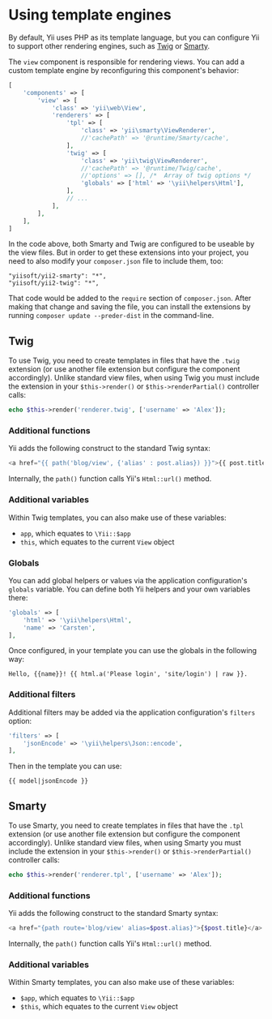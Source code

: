 Using template engines
======================

By default, Yii uses PHP as its template language, but you can configure Yii to support other rendering engines, such as
[Twig](http://twig.sensiolabs.org/) or [Smarty](http://www.smarty.net/).

The `view` component is responsible for rendering views. You can add a custom template engine by reconfiguring this
component's behavior:

```php
[
	'components' => [
		'view' => [
			'class' => 'yii\web\View',
			'renderers' => [
				'tpl' => [
					'class' => 'yii\smarty\ViewRenderer',
					//'cachePath' => '@runtime/Smarty/cache',
				],
				'twig' => [
					'class' => 'yii\twig\ViewRenderer',
					//'cachePath' => '@runtime/Twig/cache',
					//'options' => [], /*  Array of twig options */
					'globals' => ['html' => '\yii\helpers\Html'],
				],
				// ...
			],
		],
	],
]
```

In the code above, both Smarty and Twig are configured to be useable by the view files. But in order to get these extensions into your project, you need to also modify
your `composer.json` file to include them, too:

```
"yiisoft/yii2-smarty": "*",
"yiisoft/yii2-twig": "*",
```
That code would be added to the `require` section of `composer.json`. After making that change and saving the file, you can install the extensions by running `composer update --preder-dist` in the command-line.

Twig
----

To use Twig, you need to create templates in files that have the `.twig` extension (or use another file extension but configure the component accordingly).
Unlike standard view files, when using Twig you must include the extension in your `$this->render()`
or `$this->renderPartial()` controller calls:

```php
echo $this->render('renderer.twig', ['username' => 'Alex']);
```

### Additional functions

Yii adds the following construct to the standard Twig syntax:

```php
<a href="{{ path('blog/view', {'alias' : post.alias}) }}">{{ post.title }}</a>
```

Internally, the `path()` function calls Yii's `Html::url()` method.

### Additional variables

Within Twig templates, you can also make use of these variables:

- `app`, which equates to `\Yii::$app`
- `this`, which equates to the current `View` object

### Globals

You can add global helpers or values via the application configuration's `globals` variable. You can define both Yii helpers and your own
variables there:

```php
'globals' => [
	'html' => '\yii\helpers\Html',
	'name' => 'Carsten',
],
```

Once configured, in your template you can use the globals in the following way:

```
Hello, {{name}}! {{ html.a('Please login', 'site/login') | raw }}.
```

### Additional filters

Additional filters may be added via the application configuration's `filters` option:

```php
'filters' => [
	'jsonEncode' => '\yii\helpers\Json::encode',
],
```

Then in the template you can use:

```
{{ model|jsonEncode }}
```


Smarty
------

To use Smarty, you need to create templates in files that have the `.tpl` extension (or use another file extension but configure the component accordingly). Unlike standard view files, when using Smarty you must include the extension in your `$this->render()`
or `$this->renderPartial()` controller calls:

```php
echo $this->render('renderer.tpl', ['username' => 'Alex']);
```

### Additional functions

Yii adds the following construct to the standard Smarty syntax:

```php
<a href="{path route='blog/view' alias=$post.alias}">{$post.title}</a>
```

Internally, the `path()` function calls Yii's `Html::url()` method.

### Additional variables

Within Smarty templates, you can also make use of these variables:

- `$app`, which equates to `\Yii::$app`
- `$this`, which equates to the current `View` object

